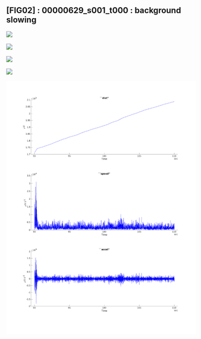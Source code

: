 ## [FIG02] : 00000629_s001_t000 : background slowing

![](/home/blake/Workspace/projects/tuh-investigation/results/output/phase/00000629_s001_t001_90.png)

![](/home/blake/Workspace/projects/tuh-investigation/results/output/trace/00000629_s001_t001_90.png)

![](/home/blake/Workspace/projects/tuh-investigation/results/output/spect/00000629_s001_t001_90.png)

![](/home/blake/Workspace/projects/tuh-investigation/results/output/quadvar/00000629_s001_t001_90.png)

![](../../output/accel/00000629_s001_t001_90.png)